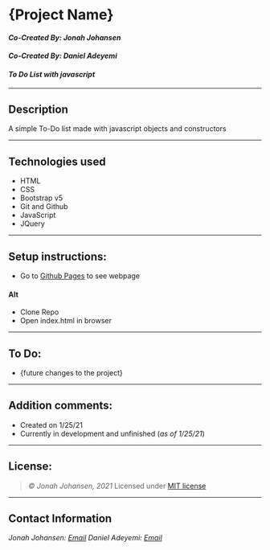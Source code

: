 # {Project Name}
#### *Co-Created By: Jonah Johansen*
#### *Co-Created By: Daniel Adeyemi*
#### *To Do List with javascript*

* * *

## Description  
A simple To-Do list made with javascript objects and constructors

* * *

## Technologies used
* HTML
* CSS
* Bootstrap v5
* Git and Github
* JavaScript
* JQuery

* * *

## Setup instructions:  
* Go to [Github Pages](https://jjohan-work.github.io/#) to see webpage
#### Alt
* Clone Repo
* Open index.html in browser

* * *

## To Do:
* {future changes to the project}

* * *

## Addition comments:
* Created on 1/25/21  
* Currently in development and unfinished (*as of 1/25/21*)

* * *

## License:
> *&copy; Jonah Johansen, 2021*
Licensed under [MIT license](https://mit-license.org/)

* * *

## Contact Information
_Jonah Johansen: [Email](johansenjonah+git@gmail.com)_
_Daniel Adeyemi: [Email](adeyemidany@gmail.com)_